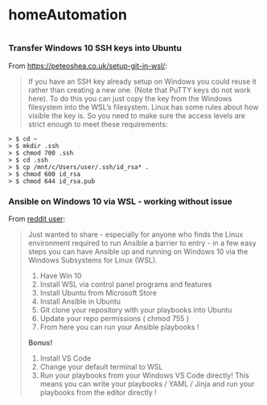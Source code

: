 # homeAutomation
#
### 

### Transfer Windows 10 SSH keys into Ubuntu 
From https://peteoshea.co.uk/setup-git-in-wsl/:
>If you have an SSH key already setup on Windows you could reuse it rather than creating a new one. (Note that PuTTY keys do not work here). To do this you can just copy the key from the Windows filesystem into the WSL’s filesystem. Linux has some rules about how visible the key is. So you need to make sure the access levels are strict enough to meet these requirements:
```
> $ cd ~
> $ mkdir .ssh
> $ chmod 700 .ssh
> $ cd .ssh
> $ cp /mnt/c/Users/user/.ssh/id_rsa* .
> $ chmod 600 id_rsa
> $ chmod 644 id_rsa.pub
```

### Ansible on Windows 10 via WSL - working without issue
From [reddit user](https://www.reddit.com/r/ansible/comments/bpi3nr/ansible_on_windows_10_via_wsl_working_without/):
>Just wanted to share - especially for anyone who finds the Linux environment required to run Ansible a barrier to entry - in a few easy steps you can have Ansible up and running on Windows 10 via the Windows Subsystems for Linux (WSL).
>
> 1. Have Win 10
> 1. Install WSL via control panel programs and features
> 1. Install Ubuntu from Microsoft Store
> 1. Install Ansible in Ubuntu
> 1. Git clone your repository with your playbooks into Ubuntu
> 1. Update your repo permissions ( chmod 755 )
> 1. From here you can run your Ansible playbooks !
>
>**Bonus!**
>
> 1. Install VS Code
> 1. Change your default terminal to WSL
> 1. Run your playbooks from your Windows VS Code directly! This means you can write your playbooks / YAML / Jinja and run your playbooks from the editor directly !